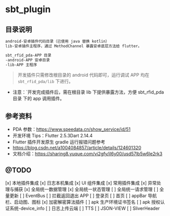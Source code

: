 # sbt_plugin

## 目录说明

```txt
android-安卓插件代码目录（已使用 java 替换 kotlin）
lib-安卓插件主程序，通过 MethodChannel 暴露安卓底层方法给 flutter。

sbt_rfid_pda-APP 目录
-android-APP 安卓目录
-lib-APP 主程序
```

> 开发插件只需修改根目录的 android 代码即可，运行调试 APP 均在 `sbt_rfid_pda/lib` 下进行。

* 注意：`开发完成插件后，需在根目录 lib 下提供暴露方法，方便 sbt_rfid_pda 目录 下的 app 调用插件。

## 参考资料

* PDA 参数：https://www.speedata.cn/show_service/id/51
* 开发环境 Tips：Flutter 2.5.3Dart 2.14.4
* Flutter 插件开发原生 gradle 运行报错问题参考
* https://blog.csdn.net/a1004084857/article/details/124601320
* 文档介绍：https://sharing8.yuque.com/vi2gfy/il6y00/usd57lb5w6le2rk3

## @TODO

[x] 本地插件集成
[x] 日志本机集成
[x] UI 组件集成
[x] 常用插件集成
[x] 异常处理与捕获
[x] 全局统一数据管理
[x] 全局统一状态管理
[ ] 全局统一请求管理
[ ] 全量更新
[ ] EventBus
[ ] 拦截返回退出 APP
[ ] 登录页
[ ] 首页
[ ] appBar 导航栏、启动图、图标
[x] 加密解密算法插件
[ ] apk 生产环境证书签名
[ ] apk 授权认证系统-device_info
[ ] 日志上传云端
[ ] TTS
[ ] JSON-VIEW
[ ] SliverHeader
